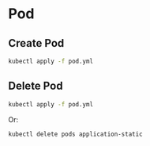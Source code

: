 # Pod

## Create Pod

```bash
kubectl apply -f pod.yml
```

## Delete Pod

```bash
kubectl apply -f pod.yml
```

Or:

```bash
kubectl delete pods application-static
```

